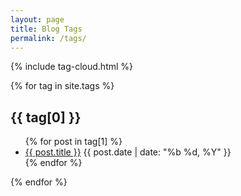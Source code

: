 ```yaml
---
layout: page
title: Blog Tags
permalink: /tags/
---
```


<div id="tag-cloud">
  {% include tag-cloud.html %}
</div>

{% for tag in site.tags %}
<section id="{{ tag[0] | slugify }}" class="tag-section">
  <h2>{{ tag[0] }}</h2>
  <ul class="post-list">
    {% for post in tag[1] %}
      <li>
        <a href="{{ post.url | relative_url }}">{{ post.title }}</a>
        <span class="post-date">{{ post.date | date: "%b %d, %Y" }}</span>
      </li>
    {% endfor %}
  </ul>
</section>
{% endfor %}
